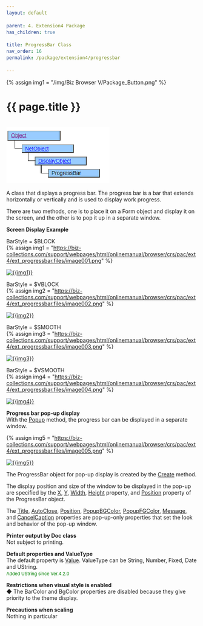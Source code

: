 ```yaml
---
layout: default

parent: 4. Extension4 Package
has_children: true

title: ProgressBar Class
nav_order: 16
permalink: /package/extension4/progressbar

---
```

{% assign img1 = "/img/Biz Browser V/Package_Button.png" %}


# {{ page.title }}
<br>

<a href="/img/Package/Ext4-ProgressBar.PNG" target="_blank">
<img src="/img/Package/Ext4-ProgressBar.PNG" alt="login image"></a>

A class that displays a progress bar. The progress bar is a bar that extends horizontally or vertically and is used to display work progress.

There are two methods, one is to place it on a Form object and display it on the screen, and the other is to pop it up in a separate window.

**Screen Display Example**

BarStyle = $BLOCK<br>
{% assign img1 = "https://biz-collections.com/support/webpages/html/onlinemanual/browser/crs/pac/ext4/ext_progressbar.files/image001.png" %}

<a href="{{ img1 }}" target="_blank"> <img src="{{ img1 }}" alt="{{img1}}"></a>

BarStyle = $VBLOCK<br>
{% assign img2 = "https://biz-collections.com/support/webpages/html/onlinemanual/browser/crs/pac/ext4/ext_progressbar.files/image002.png" %}

<a href="{{ img2 }}" target="_blank"> <img src="{{ img2 }}" alt="{{img2}}"></a>

BarStyle = $SMOOTH<br>
{% assign img3 = "https://biz-collections.com/support/webpages/html/onlinemanual/browser/crs/pac/ext4/ext_progressbar.files/image003.png" %}

<a href="{{ img3 }}" target="_blank"> <img src="{{ img3 }}" alt="{{img3}}"></a>

BarStyle = $VSMOOTH<br>
{% assign img4 = "https://biz-collections.com/support/webpages/html/onlinemanual/browser/crs/pac/ext4/ext_progressbar.files/image004.png" %}

<a href="{{ img4 }}" target="_blank"> <img src="{{ img4 }}" alt="{{img4}}"></a>

**Progress bar pop-up display**<br>
With the <a href="/package/extension4/progressbar/methods/popup">Popup</a> method, the progress bar can be displayed in a separate window.

{% assign img5 = "https://biz-collections.com/support/webpages/html/onlinemanual/browser/crs/pac/ext4/ext_progressbar.files/image005.png" %}

<a href="{{ img5 }}" target="_blank"> <img src="{{ img5 }}" alt="{{img5}}"></a>

The ProgressBar object for pop-up display is created by the <a href="/package/extension4/progressbar/methods/create">Create</a> method.

The display position and size of the window to be displayed in the pop-up are specified by the <a href="/package/standard/displayobject/properties/x">X</a>, <a href="/package/standard/displayobject/properties/y">Y</a>, <a href="/package/standard/displayobject/properties/width">Width</a>, <a href="/package/standard/displayobject/properties/height">Height</a> property, and <a href="/package/extension4/progressbar/properties/position">Position</a> property of the ProgressBar object.

The <a href="/package/extension4/progressbar/properties/title">Title</a>, <a href="/package/extension4/progressbar/properties/autoclose">AutoClose</a>, <a href="/package/extension4/progressbar/properties/position">Position</a>, <a href="/package/extension4/progressbar/properties/popupbgcolor">PopupBGColor</a>, <a href="/package/extension4/progressbar/properties/popupfgcolor">PopupFGColor</a>, <a href="/package/extension4/progressbar/properties/message">Message</a>, and <a href="/package/extension4/progressbar/properties/cancelcaption">CancelCaption</a> properties are pop-up-only properties that set the look and behavior of the pop-up window.

**Printer output by Doc class**<br>
Not subject to printing.

**Default properties and ValueType**<br>
The default property is <a href="/package/extension4/progressbar/properties/value">Value</a>. ValueType can be String, Number, Fixed, Date and UString.<br><small><span style="color:green">Added UString since Ver.4.2.0</span></small>

**Restrictions when visual style is enabled**<br>
◆ The BarColor and BgColor properties are disabled because they give priority to the theme display.

**Precautions when scaling**<br>
Nothing in particular